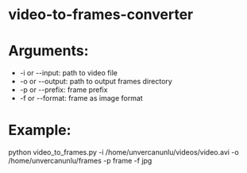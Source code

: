 # video-to-frames-converter

# Arguments:
* -i or --input: path to video file
* -o or --output: path to output frames directory
* -p or --prefix: frame prefix
* -f or --format: frame as image format

# Example:
python video_to_frames.py -i /home/unvercanunlu/videos/video.avi -o  /home/unvercanunlu/frames -p frame -f jpg
